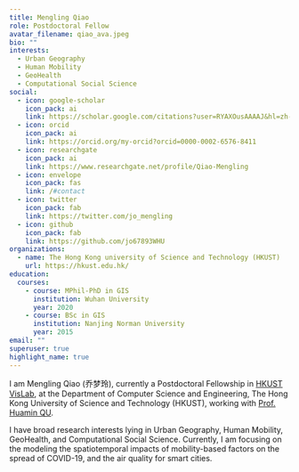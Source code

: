 ```yaml
---
title: Mengling Qiao
role: Postdoctoral Fellow
avatar_filename: qiao_ava.jpeg
bio: ""
interests:
  - Urban Geography
  - Human Mobility
  - GeoHealth
  - Computational Social Science
social:
  - icon: google-scholar
    icon_pack: ai
    link: https://scholar.google.com/citations?user=RYAXOusAAAAJ&hl=zh-CN&oi=ao
  - icon: orcid
    icon_pack: ai
    link: https://orcid.org/my-orcid?orcid=0000-0002-6576-8411
  - icon: researchgate
    icon_pack: ai
    link: https://www.researchgate.net/profile/Qiao-Mengling
  - icon: envelope
    icon_pack: fas
    link: /#contact
  - icon: twitter
    icon_pack: fab
    link: https://twitter.com/jo_mengling
  - icon: github
    icon_pack: fab
    link: https://github.com/jo67893WHU
organizations:
  - name: The Hong Kong university of Science and Technology (HKUST)
    url: https://hkust.edu.hk/
education:
  courses:
    - course: MPhil-PhD in GIS
      institution: Wuhan University
      year: 2020
    - course: BSc in GIS
      institution: Nanjing Norman University
      year: 2015
email: ""
superuser: true
highlight_name: true
---
```

I am Mengling Qiao (乔梦玲), currently a Postdoctoral Fellowship in [HKUST VisLab](http://vis.cse.ust.hk/index.html), at the Department of Computer Science and Engineering, The Hong Kong University of Science and Technology (HKUST), working with [Prof. Huamin QU](http://huamin.org/).

I have broad research interests lying in Urban Geography, Human Mobility, GeoHealth, and Computational Social Science. Currently, I am focusing on the modeling the spatiotemporal impacts of mobility-based factors on the spread of COVID-19, and the air quality for smart cities.